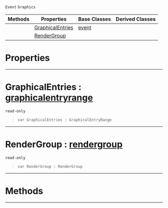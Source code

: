  `Event` `Graphics`



|Methods|Properties|Base Classes|Derived Classes|
|---|---|---|---|
| |[ GraphicalEntries](https://github.com/ZilchEngine/ZilchDocs/blob/master/code_reference/class_reference/graphicalsortevent.markdown#graphicalentries-zilch-en)|[event](https://github.com/ZilchEngine/ZilchDocs/blob/master/code_reference/class_reference/event.markdown)| |
| |[ RenderGroup](https://github.com/ZilchEngine/ZilchDocs/blob/master/code_reference/class_reference/graphicalsortevent.markdown#rendergroup-zilch-engine)| | |


 #  Properties


---  
 #  GraphicalEntries : [graphicalentryrange](https://github.com/ZilchEngine/ZilchDocs/blob/master/code_reference/class_reference/graphicalentryrange.markdown)

 `read-only`

> 
> ``` lang=cpp, name=Nada
> var GraphicalEntries : GraphicalEntryRange


---  
 #  RenderGroup : [rendergroup](https://github.com/ZilchEngine/ZilchDocs/blob/master/code_reference/class_reference/rendergroup.markdown)

 `read-only`

> 
> ``` lang=cpp, name=Nada
> var RenderGroup : RenderGroup


---  
 #  Methods


---  
 

 